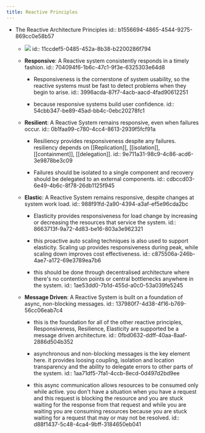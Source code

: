 ```yaml
---
title: Reactive Principles
---
```


- The Reactive Architecture Principles 
id:: b1556694-4865-4544-9275-869cc0e58b57
	 - ![](https://www.researchgate.net/profile/David-Bauer-7/publication/326960759/figure/fig1/AS:658175791472640@1533932745053/Presentation-of-the-basic-principles-of-reactive-systems-from-the-Reactive-Manifesto.png)
id:: 11ccdef5-0485-452a-8b38-b2200286f794

	 - **Responsive**: A Reactive system consistently responds in a timely fashion.
id:: 704094f6-1b6c-47c1-9f3e-6325303e64d8
		 - Responsiveness is the cornerstone of system usability, so the reactive systems must be fast to detect problems when they begin to arise.
id:: 3996acda-87f7-4acb-aacd-4fad90612251

		 - because responsive systems build user confidence.
id:: 54cbb347-be89-45ad-bb4c-0ebc20278fc1

	 - **Resilient**: A Reactive System remains responsive, even when failures occur.
id:: 0b1faa99-c780-4cc4-8613-2939f5fcf91a
		 - Resiliency provides responsiveness despite any failures. resiliency depends on [[Replication]], [[isolation]], [[containment]], [[delegation]].
id:: 9e711a31-98c9-4c86-acd6-3e9878be3c09

		 - Failures should be isolated to a single component and recovery should be delegated to an external components.
id:: cdbccd03-6e49-4b6c-8f78-26db1125f945

	 - **Elastic**: A Reactive System remains responsive, despite changes at system work load.
id:: 988f91fd-2a90-4394-a3af-ef5e96cda2bc
		 - Elasticity provides responsiveness for load change  by increasing or decreasing the resources that service the system.
id:: 8663713f-9a72-4d83-be16-803a3e962321

		 - this proactive auto scaling techniques is also used to support elasticity. Scaling up provides responsiveness during peak, while scaling down improves cost effectiveness.
id:: c875506a-246b-4ae7-a172-69e3789ea7b6

		 - this should be done through decentralised architecture where there's no contention points or central bottlenecks anywhere in the system.
id:: 1ae53dd0-7b1d-455d-a0c0-53a039fe5245

	 - **Message Driven**: A Reactive System is built on a foundation of async, non-blocking messages.
id:: 137980f7-4d38-4f16-b769-56cc06eab7c4
		 - this is the foundation for all of the other reactive principles, Responsiveness, Resilience, Elasticity are supported be a message driven architecture.
id:: 0fbd0632-ddff-40aa-8aaf-2886d504b352

		 - asynchronous and non-blocking messages is the key element here. it provides loosing coupling, isolation and location transparency and the ability to delegate errors to other parts of the system.
id:: 1aa71df5-7fa1-4ccb-8ecd-0d497d2bd9ee

		 - this async communication allows resources to be consumed only while active. you don't have a situation when you have a request and this request is blocking the resource and you are stuck waiting for the response from that request and while you are waiting you are consuming resources because you are stuck waiting for a request that may or may not be resolved.
id:: d88f1437-5c48-4ca4-9bff-3184650eb041
